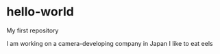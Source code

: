 # hello-world
My first repository

I am working on a camera-developing company in Japan
I like to eat eels


